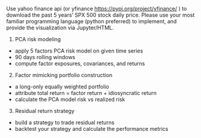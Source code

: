 Use yahoo finance api (or yfinance https://pypi.org/project/yfinance/ ) to download the past 5 years’ SPX 500 stock daily price. Please use your most familiar programming language (python preferred) to implement, and provide the visualization via Jupyter/HTML.

1. PCA risk modeling
  - apply 5 factors PCA risk model on given time series
  - 90 days rolling windows 
  - compute factor exposures, covariances, and returns
    
2. Factor mimicking portfolio construction
  - a long-only equally weighted portfolio
  - attribute total return = factor return + idiosyncratic return
  - calculate the PCA model risk vs realized risk
    
3. Residual return strategy
  - build a strategy to trade residual returns
  - backtest your strategy and calculate the performance metrics
